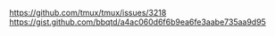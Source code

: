 https://github.com/tmux/tmux/issues/3218
https://gist.github.com/bbqtd/a4ac060d6f6b9ea6fe3aabe735aa9d95
